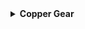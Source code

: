 <details>
<summary><strong>Copper Gear</strong></summary>

<table>
  <tr>
    <td><strong>Name</strong></td>
    <td><strong>Copper Gear</strong></td>
  </tr>
  <tr>
    <td><strong>Description</strong></td>
    <td>Increase attack speed while within the Teleporter zone.</td>
  </tr>
  <tr>
    <td><strong>Details</strong></td>
    <td>Increase <strong>attack speed</strong> by <strong>25%</strong> (<em>+25% per stack</em>) while inside the Teleporter zone.</td>
  </tr>
</table>

<table>
  <tr>
    <td align="center"><strong>Stat</strong></td>
    <td align="center"><strong>Value</strong></td>
    <td align="center"><strong>Stack</strong></td>
    <td align="center"><strong>Add</strong></td>
  </tr>
  <tr>
    <td align="center">Attack Speed</td>
    <td align="center">25%</td>
    <td align="center">Linear</td>
    <td align="center">+25%</td>
  </tr>
</table>

<table>
  <tr>
    <td><strong>Category</strong></td>
    <td>Damage, HoldoutZoneRelated</td>
  </tr>
  <tr>
    <td><strong>Corrupt</strong></td>
    <td><strong>Brass Screws</strong></td>
  </tr>
  <tr>
    <td><strong>Notes</strong></td>
    <td>
      • Provides the Copper Gear buff while within the teleporter radius.<br>
      • Leaving the teleporter radius will result in the buff expiring after 1 second.<br>
      • Unavailable in the Simulacrum alternate gamemode.<br>
    </td>
  </tr>
</table>

</details>

